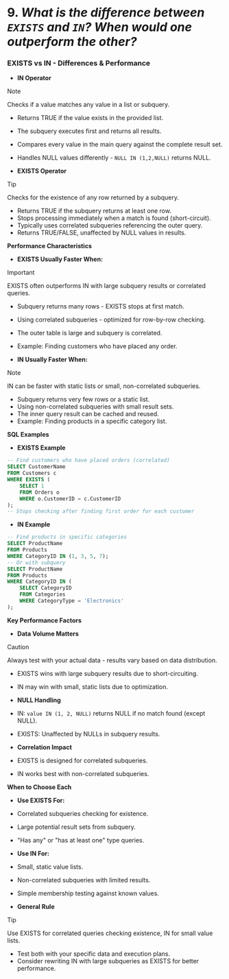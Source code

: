# 9. *What is the difference between `EXISTS` and `IN`? When would one outperform the other?*
### EXISTS vs IN - Differences & Performance

*   **IN Operator**
> [!NOTE]
> Checks if a value matches any value in a list or subquery.
*   Returns TRUE if the value exists in the provided list.
*   The subquery executes first and returns all results.
*   Compares every value in the main query against the complete result set.
*   Handles NULL values differently - `NULL IN (1,2,NULL)` returns NULL.

*   **EXISTS Operator**
> [!TIP]
> Checks for the existence of any row returned by a subquery.
*   Returns TRUE if the subquery returns at least one row.
*   Stops processing immediately when a match is found (short-circuit).
*   Typically uses correlated subqueries referencing the outer query.
*   Returns TRUE/FALSE, unaffected by NULL values in results.

**Performance Characteristics**

*   **EXISTS Usually Faster When:**
> [!IMPORTANT]
> EXISTS often outperforms IN with large subquery results or correlated queries.
*   Subquery returns many rows - EXISTS stops at first match.
*   Using correlated subqueries - optimized for row-by-row checking.
*   The outer table is large and subquery is correlated.
*   Example: Finding customers who have placed any order.

*   **IN Usually Faster When:**
> [!NOTE]
> IN can be faster with static lists or small, non-correlated subqueries.
*   Subquery returns very few rows or a static list.
*   Using non-correlated subqueries with small result sets.
*   The inner query result can be cached and reused.
*   Example: Finding products in a specific category list.

**SQL Examples**

*   **EXISTS Example**
```sql
-- Find customers who have placed orders (correlated)
SELECT CustomerName 
FROM Customers c
WHERE EXISTS (
    SELECT 1 
    FROM Orders o 
    WHERE o.CustomerID = c.CustomerID
);
-- Stops checking after finding first order for each customer
```

*   **IN Example**
```sql
-- Find products in specific categories
SELECT ProductName
FROM Products
WHERE CategoryID IN (1, 3, 5, 7);
-- Or with subquery
SELECT ProductName
FROM Products  
WHERE CategoryID IN (
    SELECT CategoryID 
    FROM Categories 
    WHERE CategoryType = 'Electronics'
);
```

**Key Performance Factors**

*   **Data Volume Matters**
> [!CAUTION]
> Always test with your actual data - results vary based on data distribution.
*   EXISTS wins with large subquery results due to short-circuiting.
*   IN may win with small, static lists due to optimization.

*   **NULL Handling**
*   IN: `value IN (1, 2, NULL)` returns NULL if no match found (except NULL).
*   EXISTS: Unaffected by NULLs in subquery results.

*   **Correlation Impact**
*   EXISTS is designed for correlated subqueries.
*   IN works best with non-correlated subqueries.

**When to Choose Each**

*   **Use EXISTS For:**
*   Correlated subqueries checking for existence.
*   Large potential result sets from subquery.
*   "Has any" or "has at least one" type queries.

*   **Use IN For:**
*   Small, static value lists.
*   Non-correlated subqueries with limited results.
*   Simple membership testing against known values.

*   **General Rule**
> [!TIP]
> Use EXISTS for correlated queries checking existence, IN for small value lists.
*   Test both with your specific data and execution plans.
*   Consider rewriting IN with large subqueries as EXISTS for better performance.
